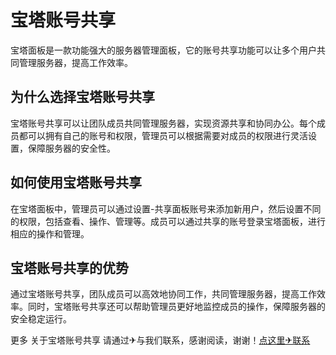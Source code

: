 # 宝塔账号共享

宝塔面板是一款功能强大的服务器管理面板，它的账号共享功能可以让多个用户共同管理服务器，提高工作效率。

## 为什么选择宝塔账号共享

宝塔账号共享可以让团队成员共同管理服务器，实现资源共享和协同办公。每个成员都可以拥有自己的账号和权限，管理员可以根据需要对成员的权限进行灵活设置，保障服务器的安全性。

## 如何使用宝塔账号共享

在宝塔面板中，管理员可以通过设置-共享面板账号来添加新用户，然后设置不同的权限，包括查看、操作、管理等。成员可以通过共享的账号登录宝塔面板，进行相应的操作和管理。

## 宝塔账号共享的优势

通过宝塔账号共享，团队成员可以高效地协同工作，共同管理服务器，提高工作效率。同时，宝塔账号共享还可以帮助管理员更好地监控成员的操作，保障服务器的安全稳定运行。

更多 关于宝塔账号共享 请通过✈与我们联系，感谢阅读，谢谢！[点这里✈联系](https://a.k02.cc)